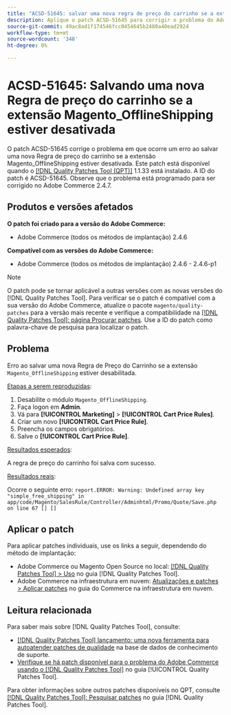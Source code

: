 ```yaml
---
title: "ACSD-51645: salvar uma nova regra de preço do carrinho se a extensão Magento_OfflineShipping estiver desativada"
description: Aplique o patch ACSD-51645 para corrigir o problema do Adobe Commerce em que ocorre um erro ao salvar uma nova Regra de preço do carrinho se a extensão Magento_OfflineShipping estiver desativada.
source-git-commit: 49ac8ad1f174546fcc0454645b2480a40ead2924
workflow-type: tm+mt
source-wordcount: '348'
ht-degree: 0%

---
```


# ACSD-51645: Salvando uma nova Regra de preço do carrinho se a extensão Magento_OfflineShipping estiver desativada

O patch ACSD-51645 corrige o problema em que ocorre um erro ao salvar uma nova Regra de preço do carrinho se a extensão Magento_OfflineShipping estiver desativada. Este patch está disponível quando o [[!DNL Quality Patches Tool (QPT)]](https://experienceleague.adobe.com/en/docs/commerce-knowledge-base/kb/announcements/commerce-announcements/magento-quality-patches-released-new-tool-to-self-serve-quality-patches) 1.1.33 está instalado. A ID do patch é ACSD-51645. Observe que o problema está programado para ser corrigido no Adobe Commerce 2.4.7.

## Produtos e versões afetados

**O patch foi criado para a versão do Adobe Commerce:**

* Adobe Commerce (todos os métodos de implantação) 2.4.6

**Compatível com as versões do Adobe Commerce:**

* Adobe Commerce (todos os métodos de implantação) 2.4.6 - 2.4.6-p1

>[!NOTE]
>
>O patch pode se tornar aplicável a outras versões com as novas versões do [!DNL Quality Patches Tool]. Para verificar se o patch é compatível com a sua versão do Adobe Commerce, atualize o pacote `magento/quality-patches` para a versão mais recente e verifique a compatibilidade na [[!DNL Quality Patches Tool]: página Procurar patches](<https://experienceleague.adobe.com/tools/commerce-quality-patches/index.html>). Use a ID do patch como palavra-chave de pesquisa para localizar o patch.

## Problema

Erro ao salvar uma nova Regra de Preço do Carrinho se a extensão `Magento_OfflineShipping` estiver desabilitada.

<u>Etapas a serem reproduzidas</u>:

1. Desabilite o módulo `Magento_OfflineShipping`.
1. Faça logon em **Admin**.
1. Vá para **[!UICONTROL Marketing]** > **[!UICONTROL Cart Price Rules]**.
1. Criar um novo **[!UICONTROL Cart Price Rule]**.
1. Preencha os campos obrigatórios.
1. Salve o **[!UICONTROL Cart Price Rule]**.

<u>Resultados esperados</u>:

A regra de preço do carrinho foi salva com sucesso.

<u>Resultados reais</u>:

Ocorre o seguinte erro:
`report.ERROR: Warning: Undefined array key "simple_free_shipping" in app/code/Magento/SalesRule/Controller/Adminhtml/Promo/Quote/Save.php on line 67 [] []`

## Aplicar o patch

Para aplicar patches individuais, use os links a seguir, dependendo do método de implantação:

* Adobe Commerce ou Magento Open Source no local: [[!DNL Quality Patches Tool] > Uso](<https://experienceleague.adobe.com/docs/commerce-operations/tools/quality-patches-tool/usage.html>) no guia [!DNL Quality Patches Tool].
* Adobe Commerce na infraestrutura em nuvem: [Atualizações e patches > Aplicar patches](https://experienceleague.adobe.com/docs/commerce-cloud-service/user-guide/develop/upgrade/apply-patches.html) no guia do Commerce na infraestrutura em nuvem.

## Leitura relacionada

Para saber mais sobre [!DNL Quality Patches Tool], consulte:

* [[!DNL Quality Patches Tool] lançamento: uma nova ferramenta para autoatender patches de qualidade](https://experienceleague.adobe.com/en/docs/commerce-knowledge-base/kb/announcements/commerce-announcements/magento-quality-patches-released-new-tool-to-self-serve-quality-patches) na base de dados de conhecimento de suporte.
* [Verifique se há patch disponível para o problema do Adobe Commerce usando o  [!DNL Quality Patches Tool]](/help/tools/quality-patches-tool/patches-available-in-qpt/check-patch-for-magento-issue-with-magento-quality-patches.md) no guia [!UICONTROL Quality Patches Tool].


Para obter informações sobre outros patches disponíveis no QPT, consulte [[!DNL Quality Patches Tool]: Pesquisar patches](<https://experienceleague.adobe.com/tools/commerce-quality-patches/index.html>) no guia [!DNL Quality Patches Tool].
